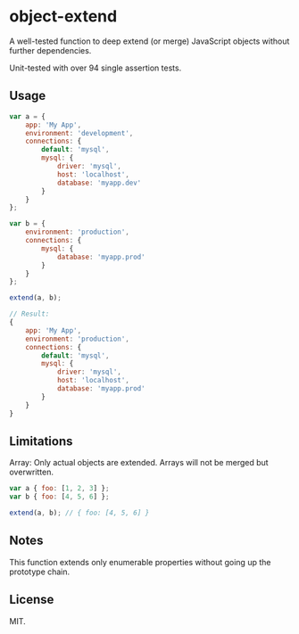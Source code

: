 object-extend
=============

A well-tested function to deep extend (or merge) JavaScript objects without further dependencies.

Unit-tested with over 94 single assertion tests.


Usage
-----
```javascript
var a = {
    app: 'My App',
    environment: 'development',
    connections: {
        default: 'mysql',
        mysql: {
            driver: 'mysql',
            host: 'localhost',
            database: 'myapp.dev'
        }
    }
};

var b = {
    environment: 'production',
    connections: {
        mysql: {
            database: 'myapp.prod'
        }
    }
};

extend(a, b);

// Result:
{
    app: 'My App',
    environment: 'production',
    connections: {
        default: 'mysql',
        mysql: {
            driver: 'mysql',
            host: 'localhost',
            database: 'myapp.prod'
        }
    }
}
```


Limitations
-----------

Array:
Only actual objects are extended. Arrays will not be merged but overwritten.
```javascript
var a { foo: [1, 2, 3] };
var b { foo: [4, 5, 6] };

extend(a, b); // { foo: [4, 5, 6] }
```


Notes
-----

This function extends only enumerable properties without going up the prototype chain.


License
-------
MIT.